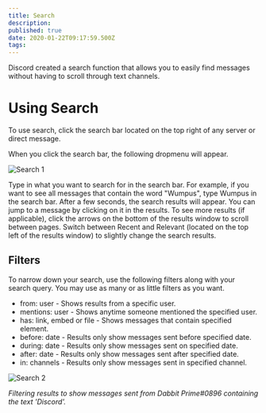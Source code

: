```yaml
---
title: Search
description: 
published: true
date: 2020-01-22T09:17:59.500Z
tags: 
---
```


Discord created a search function that allows you to easily find messages without having to scroll through text channels.
# Using Search
To use search, click the search bar located on the top right of any server or direct message.

When you click the search bar, the following dropmenu will appear.

![Search 1](https://raw.githubusercontent.com/DiscordiaWiki/wiki/master/uploads/search/search-1.png "Search 1")

Type in what you want to search for in the search bar. For example, if you want to see all messages that contain the word "Wumpus", type Wumpus in the search bar. After a few seconds, the search results will appear. You can jump to a message by clicking on it in the results. To see more results (if applicable), click the arrows on the bottom of the results window to scroll between pages. Switch between Recent and Relevant (located on the top left of the results window) to slightly change the search results.
## Filters
To narrow down your search, use the following filters along with your search query. You may use as many or as little filters as you want.

* from: user - Shows results from a specific user.
* mentions: user - Shows anytime someone mentioned the specified user. 
* has: link, embed or file - Shows messages that contain specified element.
* before: date - Results only show messages sent before specified date.
* during: date - Results only show messages sent on specified date.
* after: date - Results only show messages sent after specified date.
* in: channels - Results only show messages sent in specified channel.

![Search 2](https://raw.githubusercontent.com/DiscordiaWiki/wiki/master/uploads/search/search-2.png "Search 2")

*Filtering results to show messages sent from Dabbit Prime#0896 containing the text 'Discord'.*